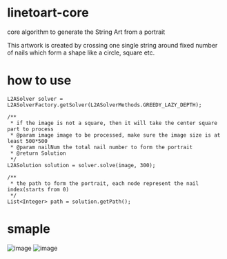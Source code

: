 # linetoart-core
core algorithm to generate the String Art from a portrait

This artwork is created by crossing one single string around fixed number of nails which form a shape like a circle, square etc.

# how to use
```
L2ASolver solver = L2ASolverFactory.getSolver(L2ASolverMethods.GREEDY_LAZY_DEPTH);

/**
 * if the image is not a square, then it will take the center square part to process
 * @param image image to be processed, make sure the image size is at least 500*500
 * @param nailNum the total nail number to form the portrait
 * @return Solution
 */
L2ASolution solution = solver.solve(image, 300);

/**
 * the path to form the portrait, each node represent the nail index(starts from 0)
 */
List<Integer> path = solution.getPath();

```

# smaple
![image](https://user-images.githubusercontent.com/48913228/151481519-f33156e0-c3ec-4a60-8344-96c25c5b2aff.png)
![image](https://user-images.githubusercontent.com/48913228/151481775-3a8e25d2-fb03-4161-8e45-cb2b83193ab4.png)

